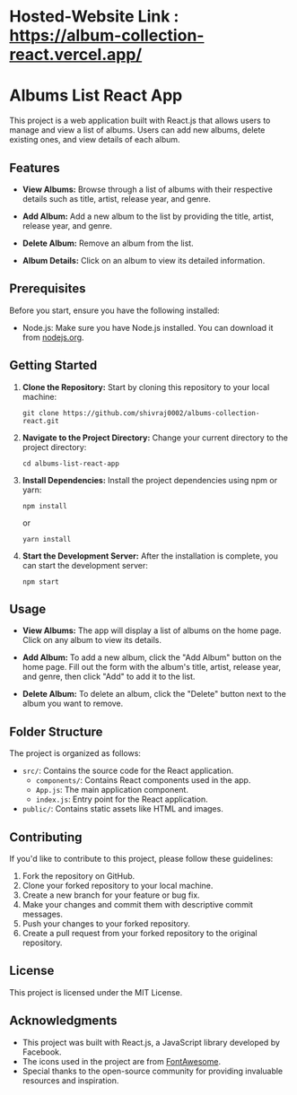 # Hosted-Website Link : https://album-collection-react.vercel.app/

# Albums List React App

This project is a web application built with React.js that allows users to manage and view a list of albums. Users can add new albums, delete existing ones, and view details of each album.

## Features

- **View Albums:** Browse through a list of albums with their respective details such as title, artist, release year, and genre.

- **Add Album:** Add a new album to the list by providing the title, artist, release year, and genre.

- **Delete Album:** Remove an album from the list.

- **Album Details:** Click on an album to view its detailed information.

## Prerequisites

Before you start, ensure you have the following installed:

- Node.js: Make sure you have Node.js installed. You can download it from [nodejs.org](https://nodejs.org/).

## Getting Started

1. **Clone the Repository:** Start by cloning this repository to your local machine:

   ```shell
   git clone https://github.com/shivraj0002/albums-collection-react.git
   ```

2. **Navigate to the Project Directory:** Change your current directory to the project directory:

   ```shell
   cd albums-list-react-app
   ```

3. **Install Dependencies:** Install the project dependencies using npm or yarn:

   ```shell
   npm install
   ```

   or

   ```shell
   yarn install
   ```

4. **Start the Development Server:** After the installation is complete, you can start the development server:

   ```shell
   npm start
   ```


## Usage

- **View Albums:** The app will display a list of albums on the home page. Click on any album to view its details.

- **Add Album:** To add a new album, click the "Add Album" button on the home page. Fill out the form with the album's title, artist, release year, and genre, then click "Add" to add it to the list.

- **Delete Album:** To delete an album, click the "Delete" button next to the album you want to remove.

## Folder Structure

The project is organized as follows:

- `src/`: Contains the source code for the React application.
  - `components/`: Contains React components used in the app.
  - `App.js`: The main application component.
  - `index.js`: Entry point for the React application.
- `public/`: Contains static assets like HTML and images.

## Contributing

If you'd like to contribute to this project, please follow these guidelines:

1. Fork the repository on GitHub.
2. Clone your forked repository to your local machine.
3. Create a new branch for your feature or bug fix.
4. Make your changes and commit them with descriptive commit messages.
5. Push your changes to your forked repository.
6. Create a pull request from your forked repository to the original repository.

## License

This project is licensed under the MIT License.
## Acknowledgments

- This project was built with React.js, a JavaScript library developed by Facebook.
- The icons used in the project are from [FontAwesome](https://fontawesome.com/).
- Special thanks to the open-source community for providing invaluable resources and inspiration.
